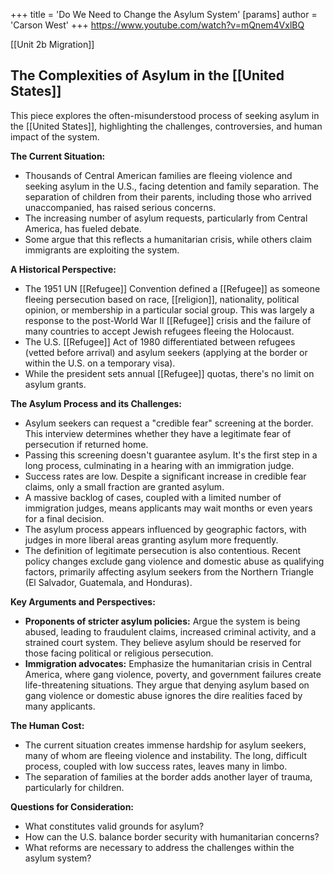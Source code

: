 +++
 title = 'Do We Need to Change the Asylum System'
[params]
	author = 'Carson West'
+++
https://www.youtube.com/watch?v=mQnem4VxlBQ

[[Unit 2b Migration]]

## The Complexities of Asylum in the [[United States]]

This piece explores the often-misunderstood process of seeking asylum in the [[United States]], highlighting the challenges, controversies, and human impact of the system.

**The Current Situation:**

* Thousands of Central American families are fleeing violence and seeking asylum in the U.S., facing detention and family separation.  The separation of children from their parents, including those who arrived unaccompanied, has raised serious concerns.
* The increasing number of asylum requests, particularly from Central America, has fueled debate.
* Some argue that this reflects a humanitarian crisis, while others claim immigrants are exploiting the system.

**A Historical Perspective:**

* The 1951 UN [[Refugee]] Convention defined a [[Refugee]] as someone fleeing persecution based on race, [[religion]], nationality, political opinion, or membership in a particular social group.  This was largely a response to the post-World War II [[Refugee]] crisis and the failure of many countries to accept Jewish refugees fleeing the Holocaust.
* The U.S. [[Refugee]] Act of 1980 differentiated between refugees (vetted before arrival) and asylum seekers (applying at the border or within the U.S. on a temporary visa).
* While the president sets annual [[Refugee]] quotas, there's no limit on asylum grants.

**The Asylum Process and its Challenges:**

* Asylum seekers can request a "credible fear" screening at the border.  This interview determines whether they have a legitimate fear of persecution if returned home.
* Passing this screening doesn't guarantee asylum.  It's the first step in a long process, culminating in a hearing with an immigration judge.
* Success rates are low. Despite a significant increase in credible fear claims, only a small fraction are granted asylum.
* A massive backlog of cases, coupled with a limited number of immigration judges, means applicants may wait months or even years for a final decision.
* The asylum process appears influenced by geographic factors, with judges in more liberal areas granting asylum more frequently.
* The definition of legitimate persecution is also contentious.  Recent policy changes exclude gang violence and domestic abuse as qualifying factors, primarily affecting asylum seekers from the Northern Triangle (El Salvador, Guatemala, and Honduras).

**Key Arguments and Perspectives:**

* **Proponents of stricter asylum policies:**  Argue the system is being abused, leading to fraudulent claims, increased criminal activity, and a strained court system. They believe asylum should be reserved for those facing political or religious persecution.
* **Immigration advocates:**  Emphasize the humanitarian crisis in Central America, where gang violence, poverty, and government failures create life-threatening situations.  They argue that denying asylum based on gang violence or domestic abuse ignores the dire realities faced by many applicants.

**The Human Cost:**

* The current situation creates immense hardship for asylum seekers, many of whom are fleeing violence and instability.  The long, difficult process, coupled with low success rates, leaves many in limbo.
* The separation of families at the border adds another layer of trauma, particularly for children.


**Questions for Consideration:**

* What constitutes valid grounds for asylum?
* How can the U.S. balance border security with humanitarian concerns?
* What reforms are necessary to address the challenges within the asylum system?
